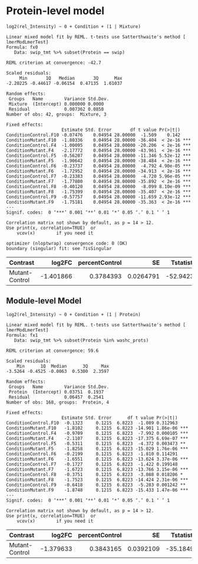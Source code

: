# Protein-level model

`log2(rel_Intensity) ~ 0 + Condition + (1 | Mixture)`

```
Linear mixed model fit by REML. t-tests use Satterthwaite's method [
lmerModLmerTest]
Formula: fx0
   Data: swip_tmt %>% subset(Protein == swip)

REML criterion at convergence: -42.7

Scaled residuals: 
     Min       1Q   Median       3Q      Max 
-2.20225 -0.44617 -0.06154  0.47135  1.61037 

Random effects:
 Groups   Name        Variance Std.Dev.
 Mixture  (Intercept) 0.000000 0.0000  
 Residual             0.007362 0.0858  
Number of obs: 42, groups:  Mixture, 3

Fixed effects:
                     Estimate Std. Error       df t value Pr(>|t|)    
ConditionControl.F10 -0.07476    0.04954 28.00000  -1.509    0.142    
ConditionMutant.F10  -1.80336    0.04954 28.00000 -36.404  < 2e-16 ***
ConditionControl.F4  -1.00095    0.04954 28.00000 -20.206  < 2e-16 ***
ConditionMutant.F4   -2.17772    0.04954 28.00000 -43.961  < 2e-16 ***
ConditionControl.F5  -0.56207    0.04954 28.00000 -11.346 5.52e-12 ***
ConditionMutant.F5   -1.90642    0.04954 28.00000 -38.484  < 2e-16 ***
ConditionControl.F6  -0.23737    0.04954 28.00000  -4.792 4.90e-05 ***
ConditionMutant.F6   -1.72952    0.04954 28.00000 -34.913  < 2e-16 ***
ConditionControl.F7  -0.23383    0.04954 28.00000  -4.720 5.96e-05 ***
ConditionMutant.F7   -1.77800    0.04954 28.00000 -35.892  < 2e-16 ***
ConditionControl.F8  -0.40120    0.04954 28.00000  -8.099 8.10e-09 ***
ConditionMutant.F8   -1.75399    0.04954 28.00000 -35.407  < 2e-16 ***
ConditionControl.F9  -0.57757    0.04954 28.00000 -11.659 2.93e-12 ***
ConditionMutant.F9   -1.75181    0.04954 28.00000 -35.363  < 2e-16 ***
---
Signif. codes:  0 ‘***’ 0.001 ‘**’ 0.01 ‘*’ 0.05 ‘.’ 0.1 ‘ ’ 1

Correlation matrix not shown by default, as p = 14 > 12.
Use print(x, correlation=TRUE)  or
    vcov(x)        if you need it

optimizer (nloptwrap) convergence code: 0 (OK)
boundary (singular) fit: see ?isSingular
```



|Contrast       |    log2FC| percentControl|        SE| Tstatistic| Pvalue| DF|       S2|isSingular |
|:--------------|---------:|--------------:|---------:|----------:|------:|--:|--------:|:----------|
|Mutant-Control | -1.401866|      0.3784393| 0.0264791|  -52.94235|      0| 28| 0.007362|TRUE       |

## Module-level Model

`log2(rel_Intensity) ~ 0 + Condition + (1 | Protein)`


```
Linear mixed model fit by REML. t-tests use Satterthwaite's method [
lmerModLmerTest]
Formula: fx1
   Data: swip_tmt %>% subset(Protein %in% washc_prots)

REML criterion at convergence: 59.6

Scaled residuals: 
    Min      1Q  Median      3Q     Max 
-3.5264 -0.4525 -0.0063  0.5300  2.3597 

Random effects:
 Groups   Name        Variance Std.Dev.
 Protein  (Intercept) 0.03751  0.1937  
 Residual             0.06457  0.2541  
Number of obs: 168, groups:  Protein, 4

Fixed effects:
                     Estimate Std. Error      df t value Pr(>|t|)    
ConditionControl.F10  -0.1323     0.1215  6.8223  -1.089 0.312963    
ConditionMutant.F10   -1.8102     0.1215  6.8223 -14.901 1.86e-06 ***
ConditionControl.F4   -0.9709     0.1215  6.8223  -7.992 0.000105 ***
ConditionMutant.F4    -2.1107     0.1215  6.8223 -17.375 6.69e-07 ***
ConditionControl.F5   -0.5311     0.1215  6.8223  -4.372 0.003473 ** 
ConditionMutant.F5    -1.8258     0.1215  6.8223 -15.029 1.76e-06 ***
ConditionControl.F6   -0.2199     0.1215  6.8223  -1.810 0.114291    
ConditionMutant.F6    -1.6551     0.1215  6.8223 -13.624 3.37e-06 ***
ConditionControl.F7   -0.1727     0.1215  6.8223  -1.422 0.199148    
ConditionMutant.F7    -1.6723     0.1215  6.8223 -13.766 3.15e-06 ***
ConditionControl.F8   -0.3751     0.1215  6.8223  -3.088 0.018206 *  
ConditionMutant.F8    -1.7523     0.1215  6.8223 -14.424 2.31e-06 ***
ConditionControl.F9   -0.6418     0.1215  6.8223  -5.283 0.001242 ** 
ConditionMutant.F9    -1.8748     0.1215  6.8223 -15.433 1.47e-06 ***
---
Signif. codes:  0 ‘***’ 0.001 ‘**’ 0.01 ‘*’ 0.05 ‘.’ 0.1 ‘ ’ 1

Correlation matrix not shown by default, as p = 14 > 12.
Use print(x, correlation=TRUE)  or
    vcov(x)        if you need it
```


|Contrast       |    log2FC| percentControl|        SE| Tstatistic| Pvalue|  DF|        S2|isSingular |
|:--------------|---------:|--------------:|---------:|----------:|------:|---:|---------:|:----------|
|Mutant-Control | -1.379633|      0.3843165| 0.0392109|  -35.18497|      0| 151| 0.0645747|FALSE      |
